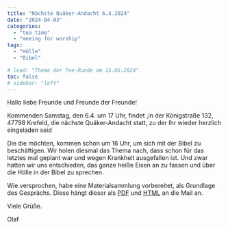 ```yaml
---
title: "Nächste Quäker-Andacht 6.4.2024"
date: "2024-04-03"
categories:
  - "tea time"
  - "meeing for worship"
tags:
  - "Hölle"
  - "Bibel"

# lead: "Thema der Tee-Runde am 15.06.2024"
toc: false
# sidebar: "left"
---
```


Hallo liebe Freunde und Freunde der Freunde!

Kommenden Samstag, den 6.4. um 17 Uhr, findet ,in der Königstraße
132, 47798 Krefeld, die nächste Quäker-Andacht statt, zu der Ihr
wieder herzlich eingeladen seid

Die die möchten, kommen schon um 16 Uhr, um sich mit der Bibel zu
beschäftigen. Wir holen diesmal das Thema nach, dass schon für das
letztes mal geplant war und wegen Krankheit ausgefallen ist. Und
zwar hatten wir uns entschieden, das ganze heiße Eisen an zu fassen
und über die Hölle in der Bibel zu sprechen.

Wie versprochen, habe eine Materialsammlung vorbereitet, als Grundlage
des Gesprächs. Diese hängt dieser als [PDF](2024-04-06-hoelle.pdf) und [HTML](2024-04-06-hoelle.html) an die Mail an.

Viele Grüße.

Olaf